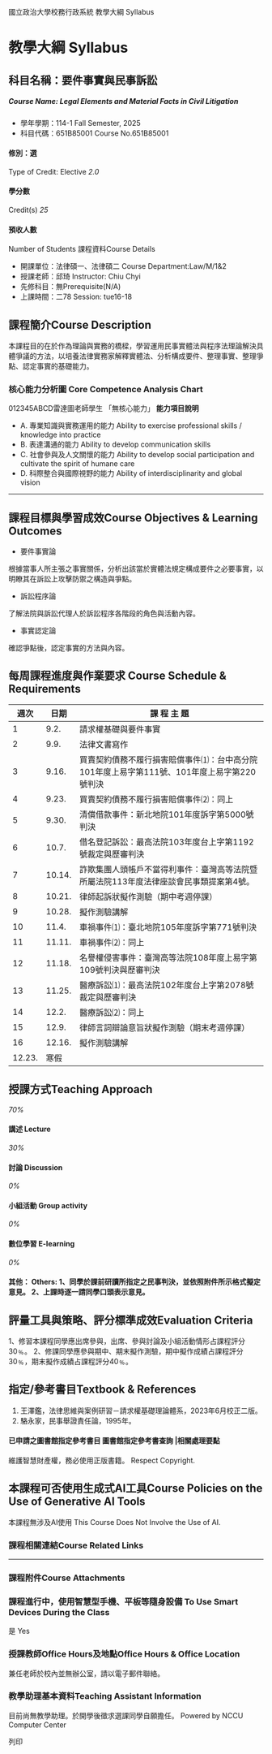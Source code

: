 國立政治大學校務行政系統 教學大綱 Syllabus
# 教學大綱 Syllabus
##  科目名稱：要件事實與民事訴訟
#####  Course Name: Legal Elements and Material Facts in Civil Litigation
  * 學年學期：114-1 Fall Semester, 2025 
  * 科目代碼：651B85001 Course No.651B85001


#### 修別：選
Type of Credit: Elective 
_2.0_
#### 學分數
Credit(s)
_25_
#### 預收人數
Number of Students
課程資料Course Details
  * 開課單位：法律碩一、法律碩二 Course Department:Law/M/1&2 
  * 授課老師：邱琦 Instructor: Chiu Chyi 
  * 先修科目：無Prerequisite(N/A)
  * 上課時間：二78 Session: tue16-18


##  課程簡介Course Description
本課程目的在於作為理論與實務的橋樑，學習運用民事實體法與程序法理論解決具體爭議的方法，以培養法律實務家解釋實體法、分析構成要件、整理事實、整理爭點、認定事實的基礎能力。
###  核心能力分析圖 Core Competence Analysis Chart
012345ABCD雷達圖老師學生
「無核心能力」 
**能力項目說明**
  * A. 專業知識與實務運用的能力 Ability to exercise professional skills / knowledge into practice
  * B. 表達溝通的能力 Ability to develop communication skills
  * C. 社會參與及人文關懷的能力 Ability to develop social participation and cultivate the spirit of humane care
  * D. 科際整合與國際視野的能力 Ability of interdisciplinarity and global vision


* * *
##  課程目標與學習成效Course Objectives & Learning Outcomes 
  * 要件事實論


根據當事人所主張之事實關係，分析出該當於實體法規定構成要件之必要事實，以明瞭其在訴訟上攻擊防禦之構造與爭點。
  * 訴訟程序論


了解法院與訴訟代理人於訴訟程序各階段的角色與活動內容。
  * 事實認定論


確認爭點後，認定事實的方法與內容。
##  每周課程進度與作業要求 Course Schedule & Requirements
週次 |  日期 |  課 程 主 題  
---|---|---  
1 |  9.2. |  請求權基礎與要件事實  
2 |  9.9. |  法律文書寫作  
3 |  9.16. |  買賣契約債務不履行損害賠償事件⑴：台中高分院101年度上易字第111號、101年度上易字第220號判決  
4 |  9.23. |  買賣契約債務不履行損害賠償事件⑵：同上  
5 |  9.30. |  清償借款事件：新北地院101年度訴字第5000號判決  
6 |  10.7. |  借名登記訴訟：最高法院103年度台上字第1192號裁定與歷審判決  
7 |  10.14. |  詐欺集團人頭帳戶不當得利事件：臺灣高等法院暨所屬法院113年度法律座談會民事類提案第4號。  
8 |  10.21. |  律師起訴狀擬作測驗（期中考週停課）  
9 |  10.28. |  擬作測驗講解  
10 |  11.4. |  車禍事件⑴：臺北地院105年度訴字第771號判決  
11 |  11.11. |  車禍事件⑵：同上  
12 |  11.18. |  名譽權侵害事件：臺灣高等法院108年度上易字第109號判決與歷審判決  
13 |  11.25. |  醫療訴訟⑴：最高法院102年度台上字第2078號裁定與歷審判決  
14 |  12.2. |  醫療訴訟⑵：同上  
15 |  12.9. |  律師言詞辯論意旨狀擬作測驗（期末考週停課）  
16 |  12.16. |  擬作測驗講解  
|  12.23. |  寒假  
##  授課方式Teaching Approach
_70%_
####  講述 Lecture
_30%_
####  討論 Discussion
_0%_
####  小組活動 Group activity
_0%_
####  數位學習 E-learning
_0%_
####  其他： Others: 1、同學於課前研讀所指定之民事判決，並依照附件所示格式擬定意見。 2、上課時逐一請同學口頭表示意見。 
##  評量工具與策略、評分標準成效Evaluation Criteria
1、修習本課程同學應出席參與，出席、參與討論及小組活動情形占課程評分30﹪。
2、修課同學應參與期中、期末擬作測驗，期中擬作成績占課程評分30﹪，期末擬作成績占課程評分40﹪。
##  指定/參考書目Textbook & References
  1. 王澤鑑，法律思維與案例研習－請求權基礎理論體系，2023年6月校正二版。
  2. 駱永家，民事舉證責任論，1995年。


####  已申請之圖書館指定參考書目  圖書館指定參考書查詢 |相關處理要點
維護智慧財產權，務必使用正版書籍。 Respect Copyright.
##  本課程可否使用生成式AI工具Course Policies on the Use of Generative AI Tools
本課程無涉及AI使用 This Course Does Not Involve the Use of AI.
###  課程相關連結Course Related Links
* * *
###  課程附件Course Attachments
###  課程進行中，使用智慧型手機、平板等隨身設備 To Use Smart Devices During the Class
是  Yes
###  授課教師Office Hours及地點Office Hours & Office Location
兼任老師於校內並無辦公室，請以電子郵件聯絡。
###  教學助理基本資料Teaching Assistant Information
目前尚無教學助理。於開學後徵求選課同學自願擔任。
Powered by NCCU Computer Center
  
列印
